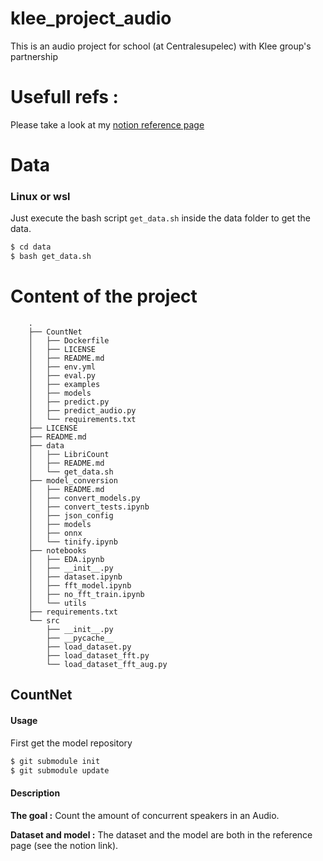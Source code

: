 # klee_project_audio
This is an audio project for school (at Centralesupelec) with Klee group's partnership



# Usefull refs :
Please take a look at my [notion reference page](https://admitted-industry-353.notion.site/References-7f4e39f499a04d5bb919e7b8df767b2a)

# Data
### Linux or wsl
Just execute the bash script `get_data.sh` inside the data folder to get the data.

```bash
$ cd data
$ bash get_data.sh
```

# Content of the project
```
    .
    ├── CountNet
    │   ├── Dockerfile
    │   ├── LICENSE
    │   ├── README.md
    │   ├── env.yml
    │   ├── eval.py
    │   ├── examples
    │   ├── models
    │   ├── predict.py
    │   ├── predict_audio.py
    │   └── requirements.txt
    ├── LICENSE
    ├── README.md
    ├── data
    │   ├── LibriCount
    │   ├── README.md
    │   └── get_data.sh
    ├── model_conversion
    │   ├── README.md
    │   ├── convert_models.py
    │   ├── convert_tests.ipynb
    │   ├── json_config
    │   ├── models
    │   ├── onnx
    │   └── tinify.ipynb
    ├── notebooks
    │   ├── EDA.ipynb
    │   ├── __init__.py
    │   ├── dataset.ipynb
    │   ├── fft_model.ipynb
    │   ├── no_fft_train.ipynb
    │   └── utils
    ├── requirements.txt
    └── src
        ├── __init__.py
        ├── __pycache__
        ├── load_dataset.py
        ├── load_dataset_fft.py
        └── load_dataset_fft_aug.py
```
## CountNet
#### Usage
First get the model repository
```bash
$ git submodule init
$ git submodule update
```


#### Description
**The goal :**
Count the amount of concurrent speakers in an Audio.

**Dataset and model :**
The dataset and the model are both in the reference page (see the notion link).
 
